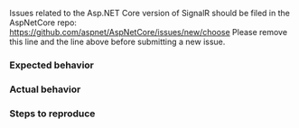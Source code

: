 Issues related to the Asp.NET Core version of SignalR should be filed in the AspNetCore repo: https://github.com/aspnet/AspNetCore/issues/new/choose
Please remove this line and the line above before submitting a new issue.

### Expected  behavior

### Actual behavior

### Steps to reproduce

